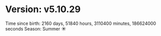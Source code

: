 # Version: v5.10.29
Time since birth: 2160 days, 51840 hours, 3110400 minutes, 186624000 seconds
Season: Summer ☀️
